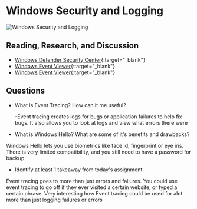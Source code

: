 # Windows Security and Logging

![Windows Security and Logging](https://www.thenextrex.com/wp-content/uploads/2017/11/windows-10-security-670x335.jpg)

## Reading, Research, and Discussion

- [Windows Defender Security Center](https://www.thewindowsclub.com/windows-defender-security-center){:target="_blank"}
- [Windows Event Viewer](https://www.faqforge.com/windows/windows-10/what-is-event-viewer-and-how-to-use-it-in-windows-10/){:target="_blank"}
- [Windows Event Viewer](https://docs.microsoft.com/en-us/shows/Inside/Event-Viewer){:target="_blank"}

## Questions

- What is Event Tracing? How can it me useful?

  -Event tracing creates logs for bugs or application failures to help fix bugs. It also allows you to look at logs and view what errors there were

- What is Windows Hello? What are some of it's benefits and drawbacks?

Windows Hello lets you use biometrics like face id, fingerprint or eye iris. There is very limited compatibility, and you still need to have a password for backup
- Identify at least 1 takeaway from today's assignment

Event tracing goes to more than just errors and failures. You could use event tracing to go off if they ever visited a certain website, or typed a certain phrase. Very interesting how Event tracing could be used for alot more than just logging failures or errors

